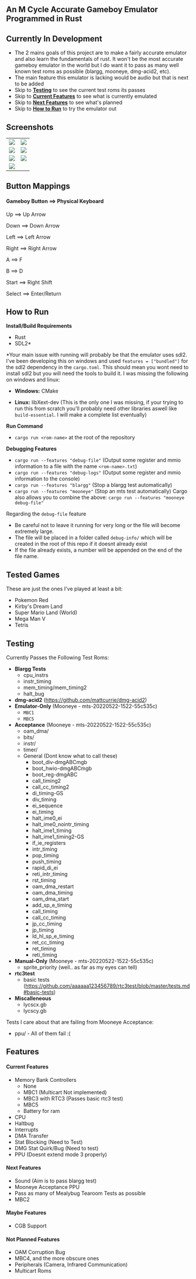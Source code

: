 ## **An M Cycle Accurate Gameboy Emulator Programmed in Rust**

## Currently In Development
 - The 2 mains goals of this project are to make a fairly accurate emulator and also learn the fundamentals of rust. It won't be the most accurate gameboy emulator in the world but I do want it to pass as many well known test roms as possible (blargg, mooneye, dmg-acid2, etc).
 - The main feature this emulator is lacking would be audio but that is next to be added
 - Skip to [**Testing**](#testing) to see the current test roms its passes
 - Skip to [**Current Features**](#current-features) to see what is currently emulated
 - Skip to [**Next Features**](#next-features) to see what's planned
 - Skip to [**How to Run**](#how-to-run) to try the emulator out

## **Screenshots**

|||
| ------------- | ------------- |
| ![](./screenshots/pokemon-red-screen.jpg)  | ![](./screenshots/pokemon-silver-screen.jpg)  |
| ![](./screenshots/kirby.jpg)  | ![](./screenshots/kirby1.jpg)  |
| ![](./screenshots/megamanv.jpg) | ![](./screenshots/mario.jpg) | 
| ![](./screenshots/dmg-acid2.jpg) | |

## **Button Mappings**
#### **Gameboy Button ==> Physical Keyboard**

Up ==> Up Arrow

Down ==> Down Arrow

Left ==> Left Arrow

Right ==> Right Arrow

A ==> F

B ==> D

Start ==> Right Shift

Select ==> Enter/Return

## **How to Run**

**Install/Build Requirements**
 - Rust
 - SDL2*

*Your main issue with running will probably be that the emulator uses sdl2. I've been developing this on windows and used `features = ["bundled"]` for the sdl2 dependency in the `cargo.toml`. This should mean you wont need to install sdl2 but you will need the tools to build it. I was missing the following on windows and linux:

* **Windows:** CMake

* **Linux:** libXext-dev (This is the only one I was missing, if your trying to run this from scratch you'll probably need other libraries aswell like `build-essential`. I will make a complete list eventually)

**Run Command**
 - `cargo run <rom-name>` at the root of the repository

**Debugging Features**
 - `cargo run --features "debug-file"` (Output some register and mmio information to a file with the name `<rom-name>.txt`)
 - `cargo run --features "debug-logs"` (Output some register and mmio information to the console)
 - `cargo run --features "blargg"` (Stop a blargg test automatically)
 - `cargo run --features "mooneye"` (Stop an mts test automatically)
Cargo also allows you to combine the above: `cargo run --features "mooneye debug-file"`

Regarding the `debug-file` feature
 - Be careful not to leave it running for very long or the file will become extremely large.
 - The file will be placed in a folder called `debug-info/` which will be created in the root of this repo if it doesnt already exist
 - If the file already exists, a number will be appended on the end of the file name.

## **Tested Games**
These are just the ones I've played at least a bit:
 - Pokemon Red
 - Kirby's Dream Land
 - Super Mario Land (World)
 - Mega Man V
 - Tetris

## **Testing**
Currently Passes the Following Test Roms:
 - **Blargg Tests**
   - cpu_instrs
   - instr_timing
   - mem_timing/mem_timing2
   - halt_bug
 - **dmg-acid2** (https://github.com/mattcurrie/dmg-acid2)
 - **Emulator-Only** (Mooneye - mts-20220522-1522-55c535c)
    - `MBC1`
    - `MBC5`
 - **Acceptance** (Mooneye - mts-20220522-1522-55c535c)
    - oam_dma/
    - bits/
    - instr/
    - timer/
    - General (Dont know what to call these)
         - boot_div-dmgABCmgb
         - boot_hwio-dmgABCmgb
         - boot_reg-dmgABC
         - call_timing2
         - call_cc_timing2
         - di_timing-GS
         - div_timing
         - ei_sequence
         - ei_timing
         - halt_ime0_ei
         - halt_ime0_nointr_timing
         - halt_ime1_timing
         - halt_ime1_timing2-GS
         - if_ie_registers
         - intr_timing
         - pop_timing
         - push_timing
         - rapid_di_ei
         - reti_intr_timing
         - rst_timing
         - oam_dma_restart
         - oam_dma_timing
         - oam_dma_start
         - add_sp_e_timing
         - call_timing
         - call_cc_timing
         - jp_cc_timing
         - jp_timing
         - ld_hl_sp_e_timing
         - ret_cc_timing
         - ret_timing
         - reti_timing
 - **Manual-Only** (Mooneye - mts-20220522-1522-55c535c)
    - sprite_priority (well.. as far as my eyes can tell)
 - **rtc3test**
    - basic tests (https://github.com/aaaaaa123456789/rtc3test/blob/master/tests.md#basic-tests)
 - **Miscalleneous**
    - lycscx.gb
    - lycscy.gb

Tests I care about that are failing from Mooneye Acceptance:
 - ppu/ - All of them fail :(

## **Features**

#### **Current Features**
 - Memory Bank Controllers
   - None
   - MBC1 (Multicart Not implemented)
   - MBC3 with RTC3 (Passes basic rtc3 test)
   - MBC5
   - Battery for ram
 - CPU
 - Haltbug
 - Interrupts
 - DMA Transfer
 - Stat Blocking (Need to Test)
 - DMG Stat Quirk/Bug (Need to test)
 - PPU (Doesnt extend mode 3 properly)

#### **Next Features**
 - Sound (Aim is to pass blargg test)
 - Mooneye Acceptance PPU
 - Pass as many of Mealybug Tearoom Tests as possible
 - MBC2

#### **Maybe Features**
 - CGB Support

#### **Not Planned Features**
 - OAM Corruption Bug
 - MBC4, and the more obscure ones
 - Peripherals (Camera, Infrared Communication)
 - Multicart Roms